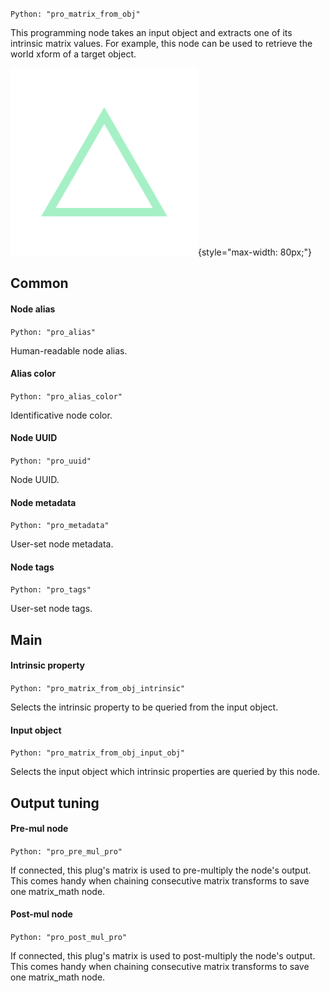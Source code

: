 `Python: "pro_matrix_from_obj"`

This programming node takes an input object and extracts one of its intrinsic matrix values. For example, this node can be used to retrieve the world xform of a target object.

![Icon](pro_matrix_from_obj_swatch.png "Icon"){style="max-width: 80px;"}

## Common

#### Node alias
`Python: "pro_alias"`

Human-readable node alias.

#### Alias color
`Python: "pro_alias_color"`

Identificative node color.

#### Node UUID
`Python: "pro_uuid"`

Node UUID.

#### Node metadata
`Python: "pro_metadata"`

User-set node metadata.

#### Node tags
`Python: "pro_tags"`

User-set node tags.

## Main

#### Intrinsic property
`Python: "pro_matrix_from_obj_intrinsic"`

Selects the intrinsic property to be queried from the input object.

#### Input object
`Python: "pro_matrix_from_obj_input_obj"`

Selects the input object which intrinsic properties are queried by this node.

## Output tuning

#### Pre-mul node
`Python: "pro_pre_mul_pro"`

If connected, this plug's matrix is used to pre-multiply the node's output. This comes handy when chaining consecutive matrix transforms to save one matrix_math node.

#### Post-mul node
`Python: "pro_post_mul_pro"`

If connected, this plug's matrix is used to post-multiply the node's output. This comes handy when chaining consecutive matrix transforms to save one matrix_math node.

